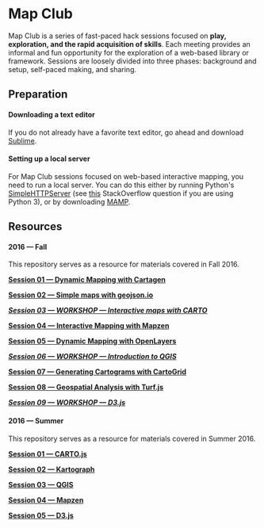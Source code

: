 # Map Club

Map Club is a series of fast-paced hack sessions focused on **play, exploration, and the rapid acquisition of skills**. Each meeting provides an informal and fun opportunity for the exploration of a web-based library or framework. Sessions are loosely divided into three phases: background and setup, self-paced making, and sharing.

## Preparation

#### Downloading a text editor

If you do not already have a favorite text editor, go ahead and download [Sublime](https://www.sublimetext.com/). 

#### Setting up a local server

For Map Club sessions focused on web-based interactive mapping, you need to run a local server. You can do this either by running Python's [SimpleHTTPServer](https://docs.python.org/2/library/simplehttpserver.html) (see [this](http://stackoverflow.com/questions/7943751/what-is-the-python3-equivalent-of-python-m-simplehttpserver) StackOverflow question if you are using Python 3), or by downloading [MAMP](https://www.mamp.info/en/). 

## Resources

#### 2016 &mdash; Fall

This repository serves as a resource for materials covered in Fall 2016.

**[Session 01 &mdash; Dynamic Mapping with Cartagen](https://github.com/emilyfuhrman/map-club/blob/master/2016_Fall/Session_01)**

**[Session 02 &mdash; Simple maps with geojson.io](https://github.com/emilyfuhrman/map-club/blob/master/2016_Fall/Session_02)**

_**[Session 03 &mdash; WORKSHOP &mdash; Interactive maps with CARTO](https://github.com/emilyfuhrman/map-club/blob/master/2016_Fall/Session_03)**_

**[Session 04 &mdash; Interactive Mapping with Mapzen](https://github.com/emilyfuhrman/map-club/blob/master/2016_Fall/Session_04)**

**[Session 05 &mdash; Dynamic Mapping with OpenLayers](https://github.com/emilyfuhrman/map-club/blob/master/2016_Fall/Session_05)**

_**[Session 06 &mdash; WORKSHOP &mdash; Introduction to QGIS](https://github.com/emilyfuhrman/map-club/blob/master/2016_Fall/Session_06)**_

**[Session 07 &mdash; Generating Cartograms with CartoGrid](https://github.com/emilyfuhrman/map-club/blob/master/2016_Fall/Session_07)**

**[Session 08 &mdash; Geospatial Analysis with Turf.js](https://github.com/emilyfuhrman/map-club/blob/master/2016_Fall/Session_08)**

_**[Session 09 &mdash; WORKSHOP &mdash; D3.js](https://github.com/emilyfuhrman/map-club/blob/master/2016_Fall/Session_09)**_

#### 2016 &mdash; Summer

This repository serves as a resource for materials covered in Summer 2016.

**[Session 01 &mdash; CARTO.js](https://github.com/emilyfuhrman/map-club/blob/master/2016_Summer/Session_01)**

**[Session 02 &mdash; Kartograph](https://github.com/emilyfuhrman/map-club/blob/master/2016_Summer/Session_02)**

**[Session 03 &mdash; QGIS](https://github.com/emilyfuhrman/map-club/blob/master/2016_Summer/Session_03)**

**[Session 04 &mdash; Mapzen](https://github.com/emilyfuhrman/map-club/blob/master/2016_Summer/Session_04)**

**[Session 05 &mdash; D3.js](https://github.com/emilyfuhrman/map-club/blob/master/2016_Summer/Session_05)**